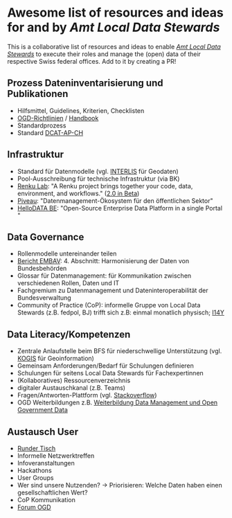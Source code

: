# Awesome list of resources and ideas for and by _Amt Local Data Stewards_

This is a collaborative list of resources and ideas to enable [_Amt Local Data Stewards_](https://i14y-ch.github.io/handbook/de/2_rollen_prozesse/rollen/) to execute their roles and manage the (open) data of their respective Swiss federal offices. Add to it by creating a PR!

## Prozess Dateninventarisierung und Publikationen

* Hilfsmittel, Guidelines, Kriterien, Checklisten
* [OGD-Richtlinien](https://handbook.opendata.swiss/de/content/glossar/bibliothek/ogd-richtlinien.html) / [Handbook](https://handbook.opendata.swiss/de/index.html) 
* Standardprozess
* Standard [DCAT-AP-CH](https://www.dcat-ap.ch/)

## Infrastruktur
* Standard für Datenmodelle (vgl. [INTERLIS](https://www.interlis.ch/) für Geodaten)
* Pool-Ausschreibung für technische Infrastruktur (via BK)
* [Renku Lab](https://renkulab.io/): "A Renku project brings together your code, data, environment, and workflows." ([2.0 in Beta](https://blog.renkulab.io/renku-2/))
* [Piveau](https://www.piveau.de/): "Datenmanagement-Ökosystem für den öffentlichen Sektor"
* [HelloDATA BE](https://github.com/kanton-bern/hellodata-be): "Open-Source Enterprise Data Platform in a single Portal "

## Data Governance
* Rollenmodelle untereinander teilen
* [Bericht EMBAV](https://www.fedlex.admin.ch/filestore/fedlex.data.admin.ch/eli/oe/2023/96/de/pdf/fedlex-data-admin-ch-eli-oe-2023-96-de-pdf.pdf): 4. Abschnitt: Harmonisierung der Daten von Bundesbehörden 
* Glossar für Datenmanagement: für Kommunikation zwischen verschiedenen Rollen, Daten und IT
* Fachgremium zu Datenmanagement und Dateninteroperabilität der Bundesverwaltung
* Community of Practice (CoP): informelle Gruppe von Local Data Stewards (z.B. fedpol, BJ) trifft sich z.B: einmal monatlich physisch; [I14Y](https://www.linkedin.com/posts/i14y_i14y-interoperabilitaeut-bfs-activity-7252951828542185473-vWYb?utm_source=share&utm_medium=member_desktop)

## Data Literacy/Kompetenzen
* Zentrale Anlaufstelle beim BFS für niederschwellige Unterstützung (vgl. [KOGIS](https://www.swisstopo.admin.ch/de/koordination-geo-information-und-services-kogis) für Geoinformation)
* Gemeinsam Anforderungen/Bedarf für Schulungen definieren
* Schulungen für seitens Local Data Stewards für Fachexpertinnen
* (Kollaboratives) Ressourcenverzeichnis
* digitaler Austauschkanal (z.B. Teams)
* Fragen/Antworten-Plattform (vgl. [Stackoverflow](https://stackoverflow.com/))
* OGD Weiterbildungen z.B. [Weiterbildung Data Management und Open Government Data](https://www.bfh.ch/de/aktuell/fachveranstaltungen/weiterbildung-data-management-open-government-data/)

## Austausch User
* [Runder Tisch](https://www.bfs.admin.ch/asset/de/19004152)
* Informelle Netzwerktreffen
* Infoveranstaltungen
* Hackathons
* User Groups
* Wer sind unsere Nutzenden? → Priorisieren: Welche Daten haben einen gesellschaftlichen Wert?
* CoP Kommunikation
* [Forum OGD](https://confluence.swissdatacommunity.ch/display/SHAREDOGD)
